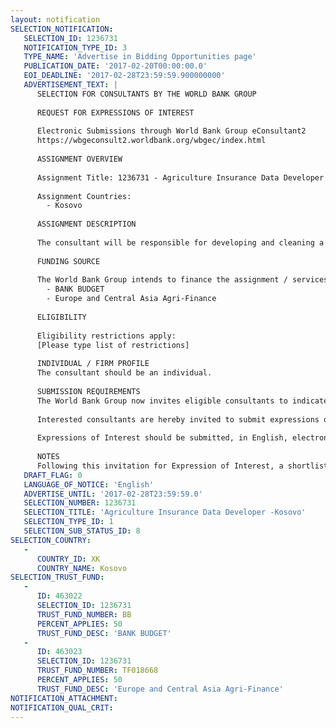 ```yaml
---
layout: notification
SELECTION_NOTIFICATION: 
   SELECTION_ID: 1236731
   NOTIFICATION_TYPE_ID: 3
   TYPE_NAME: 'Advertise in Bidding Opportunities page'
   PUBLICATION_DATE: '2017-02-20T00:00:00.0'
   EOI_DEADLINE: '2017-02-28T23:59:59.900000000'
   ADVERTISEMENT_TEXT: |
      SELECTION FOR CONSULTANTS BY THE WORLD BANK GROUP
      
      REQUEST FOR EXPRESSIONS OF INTEREST
      
      Electronic Submissions through World Bank Group eConsultant2
      https://wbgeconsult2.worldbank.org/wbgec/index.html
      
      ASSIGNMENT OVERVIEW
      
      Assignment Title: 1236731 - Agriculture Insurance Data Developer -Kosovo
      
      Assignment Countries:
        - Kosovo
      
      ASSIGNMENT DESCRIPTION
      
      The consultant will be responsible for developing and cleaning a database (weather and agricultural production data) used for rating purposes; analyzing the data for trends and statistical tests; consolidation of data and programming for rating purposes with the use of actuary calculations; Illustration the data with summary statistics and graphs; developing a system by which the data can be illustrated spatially on GIS software; conducting actuarial sound calculations; provide training, coaching, and consultations primarily to private sector insurance and reinsurance firms but also other stakeholder representatives as needed
      
      FUNDING SOURCE
      
      The World Bank Group intends to finance the assignment / services described below under the following:
        - BANK BUDGET
        - Europe and Central Asia Agri-Finance
      
      ELIGIBILITY
      
      Eligibility restrictions apply:
      [Please type list of restrictions]
      
      INDIVIDUAL / FIRM PROFILE
      The consultant should be an individual. 
      
      SUBMISSION REQUIREMENTS
      The World Bank Group now invites eligible consultants to indicate their interest in providing the services.  Interested consultants must provide information indicating that they are qualified to perform the services (brochures, description of similar assignments, experience in similar conditions, availability of appropriate skills among staff, etc.).  Please note that the total size of all attachments should be less than 5MB.  
      
      Interested consultants are hereby invited to submit expressions of interest.
      
      Expressions of Interest should be submitted, in English, electronically through World Bank Group eConsultant2 (https://wbgeconsult2.worldbank.org/wbgec/index.html)
      
      NOTES
      Following this invitation for Expression of Interest, a shortlist of qualified firms will be formally invited to submit proposals.  Shortlisting and selection will be subject to the availability of funding.
   DRAFT_FLAG: 0
   LANGUAGE_OF_NOTICE: 'English'
   ADVERTISE_UNTIL: '2017-02-28T23:59:59.0'
   SELECTION_NUMBER: 1236731
   SELECTION_TITLE: 'Agriculture Insurance Data Developer -Kosovo'
   SELECTION_TYPE_ID: 1
   SELECTION_SUB_STATUS_ID: 8
SELECTION_COUNTRY: 
   - 
      COUNTRY_ID: XK
      COUNTRY_NAME: Kosovo
SELECTION_TRUST_FUND: 
   - 
      ID: 463022
      SELECTION_ID: 1236731
      TRUST_FUND_NUMBER: BB
      PERCENT_APPLIES: 50
      TRUST_FUND_DESC: 'BANK BUDGET'
   - 
      ID: 463023
      SELECTION_ID: 1236731
      TRUST_FUND_NUMBER: TF018668
      PERCENT_APPLIES: 50
      TRUST_FUND_DESC: 'Europe and Central Asia Agri-Finance'
NOTIFICATION_ATTACHMENT: 
NOTIFICATION_QUAL_CRIT: 
---
```

